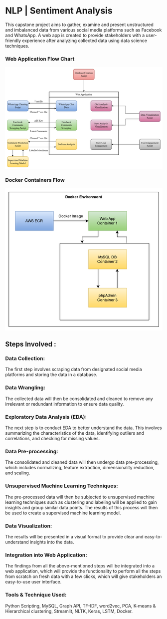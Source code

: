 # NLP | Sentiment Analysis

This capstone project aims to gather, examine and present unstructured and imbalanced data from various social media platforms such as Facebook and WhatsApp. A web app is created to provide stakeholders with a user-friendly experience after analyzing collected data using data science techniques.
<br>
### <b>Web Application Flow Chart</b><br>
<img src="https://github.com/rohityadav226/capstone-project-1mt/blob/master/web_app_flow_chart.png"><br>
### <b>Docker Containers Flow</b><br>
<img src="https://github.com/rohityadav226/capstone-project-1mt/blob/master/docker_container_flow.png"><br>
## Steps Involved :
### Data Collection:
The first step involves scraping data from designated social media platforms and storing the data in a database.

### Data Wrangling:
The collected data will then be consolidated and cleaned to remove any irrelevant or redundant information to ensure data quality.

### Exploratory Data Analysis (EDA):
The next step is to conduct EDA to better understand the data. This involves summarizing the characteristics of the data, identifying outliers and correlations, and checking for missing values.

### Data Pre-processing:
The consolidated and cleaned data will then undergo data pre-processing, which includes normalizing, feature extraction, dimensionality reduction, and scaling.

### Unsupervised Machine Learning Techniques:
The pre-processed data will then be subjected to unsupervised machine learning techniques such as clustering and labeling will be applied to gain insights and group similar data points. The results of this process will then be used to create a supervised machine learning model.

### Data Visualization:
The results will be presented in a visual format to provide clear and easy-to-understand insights into the data.

### Integration into Web Application:
The findings from all the above-mentioned steps will be integrated into a web application, which will provide the functionality to perform all the steps from scratch on fresh data with a few clicks, which will give stakeholders an easy-to-use user interface.

### Tools & Technique Used: 
Python Scripting, MySQL, Graph API, TF-IDF, word2vec, PCA, K-means & Hierarchical clustering, Streamlit, NLTK, Keras, LSTM, Docker.
